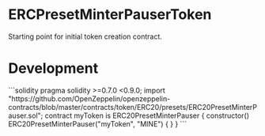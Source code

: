 # ERCPresetMinterPauserToken
Starting point for initial token creation contract.

# Development
<!--- myToken.sol full example logic --!>
```solidity
    pragma solidity >=0.7.0 <0.9.0;
    import "https://github.com/OpenZeppelin/openzeppelin-contracts/blob/master/contracts/token/ERC20/presets/ERC20PresetMinterPauser.sol";
    contract myToken is ERC20PresetMinterPauser {
        constructor() ERC20PresetMinterPauser("myToken", "MINE") {
        }
    }
```
